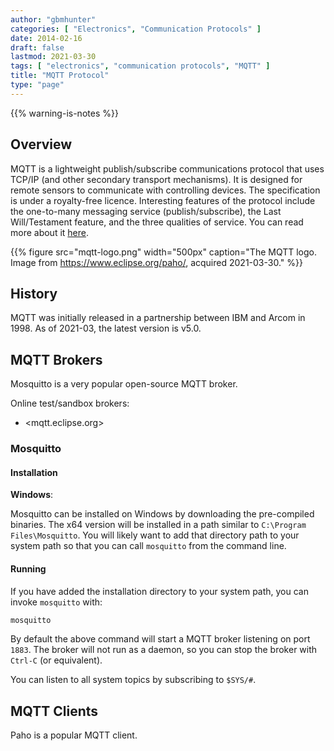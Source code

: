 ```yaml
---
author: "gbmhunter"
categories: [ "Electronics", "Communication Protocols" ]
date: 2014-02-16
draft: false
lastmod: 2021-03-30
tags: [ "electronics", "communication protocols", "MQTT" ]
title: "MQTT Protocol"
type: "page"
---
```


{{% warning-is-notes %}}

## Overview

MQTT is a lightweight publish/subscribe communications protocol that uses TCP/IP (and other secondary transport mechanisms). It is designed for remote sensors to communicate with controlling devices. The specification is under a royalty-free licence. Interesting features of the protocol include the one-to-many messaging service (publish/subscribe), the Last Will/Testament feature, and the three qualities of service. You can read more about it [here](http://www.ibm.com/developerworks/webservices/library/ws-mqtt/index.html).

{{% figure src="mqtt-logo.png" width="500px" caption="The MQTT logo. Image from https://www.eclipse.org/paho/, acquired 2021-03-30." %}}

## History

MQTT was initially released in a partnership between IBM and Arcom in 1998. As of 2021-03, the latest version is v5.0.

## MQTT Brokers

Mosquitto is a very popular open-source MQTT broker.

Online test/sandbox brokers:

* <mqtt.eclipse.org>

### Mosquitto

#### Installation

**Windows**:

Mosquitto can be installed on Windows by downloading the pre-compiled binaries. The x64 version will be installed in a path similar to `C:\Program Files\Mosquitto`. You will likely want to add that directory path to your system path so that you can call `mosquitto` from the command line.

#### Running

If you have added the installation directory to your system path, you can invoke `mosquitto` with:

```bash
mosquitto
```

By default the above command will start a MQTT broker listening on port `1883`. The broker will not run as a daemon, so you can stop the broker with `Ctrl-C` (or equivalent).

You can listen to all system topics by subscribing to `$SYS/#`.

## MQTT Clients

Paho is a popular MQTT client.

